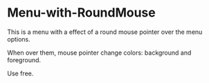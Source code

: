 # Menu-with-RoundMouse

This is a menu with a effect of a round mouse pointer over the menu options.

When over them, mouse pointer change colors: background and foreground.

Use free.
